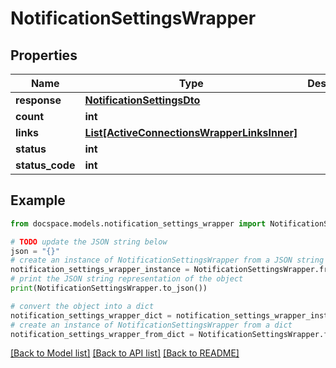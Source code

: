 # NotificationSettingsWrapper


## Properties

Name | Type | Description | Notes
------------ | ------------- | ------------- | -------------
**response** | [**NotificationSettingsDto**](NotificationSettingsDto.md) |  | [optional] 
**count** | **int** |  | [optional] 
**links** | [**List[ActiveConnectionsWrapperLinksInner]**](ActiveConnectionsWrapperLinksInner.md) |  | [optional] 
**status** | **int** |  | [optional] 
**status_code** | **int** |  | [optional] 

## Example

```python
from docspace.models.notification_settings_wrapper import NotificationSettingsWrapper

# TODO update the JSON string below
json = "{}"
# create an instance of NotificationSettingsWrapper from a JSON string
notification_settings_wrapper_instance = NotificationSettingsWrapper.from_json(json)
# print the JSON string representation of the object
print(NotificationSettingsWrapper.to_json())

# convert the object into a dict
notification_settings_wrapper_dict = notification_settings_wrapper_instance.to_dict()
# create an instance of NotificationSettingsWrapper from a dict
notification_settings_wrapper_from_dict = NotificationSettingsWrapper.from_dict(notification_settings_wrapper_dict)
```
[[Back to Model list]](../README.md#documentation-for-models) [[Back to API list]](../README.md#documentation-for-api-endpoints) [[Back to README]](../README.md)


